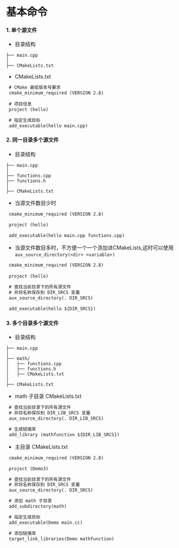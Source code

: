 # 基本命令

#### 1. 单个源文件

- 目录结构
```
├── main.cpp
│
├── CMakeLists.txt
```

- CMakeLists.txt  
```CMakeLists.txt
 # CMake 最低版本号要求
 cmake_minimum_required (VERSION 2.8)
 
 # 项目信息
 project (hello)

 # 指定生成目标
 add_executable(hello main.cpp)
```

#### 2. 同一目录多个源文件

- 目录结构
```
├── main.cpp
│
├── functions.cpp
├── functions.h
│
├── CMakeLists.txt
```

- 当源文件数目少时  
```CMakeLists.txt
 cmake_minimum_required (VERSION 2.8)
 
 project (hello)

 add_executable(hello main.cpp functions.cpp)
```

- 当源文件数目多时，不方便一个一个添加进CMakeLists,这时可以使用  
`aux_source_directory(<dir> <variable>)` 
```CMakeLists.txt
 cmake_minimum_required (VERSION 2.8)
 
 project (hello)

 # 查找当前目录下的所有源文件
 # 并将名称保存到 DIR_SRCS 变量
 aux_source_directory(. DIR_SRCS)
 
 add_executable(hello ${DIR_SRCS})
```

#### 3. 多个目录多个源文件

- 目录结构
```
├── main.cpp
│
├── math/
│   ├── functions.cpp
│   ├── functions.h
│   ├── CMakeLists.txt
│
├── CMakeLists.txt
```

- math 子目录 CMakeLists.txt
```CMakeLists.txt
 # 查找当前目录下的所有源文件
 # 并将名称保存到 DIR_LIB_SRCS 变量
 aux_source_directory(. DIR_LIB_SRCS)

 # 生成链接库
 add_library (mathfunction ${DIR_LIB_SRCS})
```

- 主目录 CMakeLists.txt
```CMakeLists.txt
 cmake_minimum_required (VERSION 2.8)

 project (Demo3)

 # 查找当前目录下的所有源文件
 # 并将名称保存到 DIR_SRCS 变量
 aux_source_directory(. DIR_SRCS)

 # 添加 math 子目录
 add_subdirectory(math)

 # 指定生成目标 
 add_executable(Demo main.cc)

 # 添加链接库
 target_link_libraries(Demo mathfunction)
```